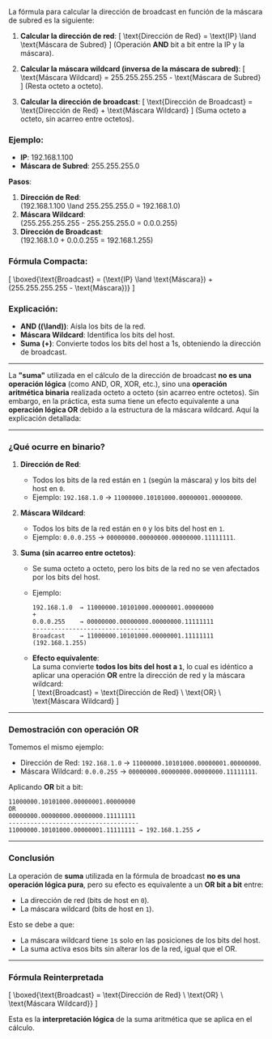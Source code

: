 La fórmula para calcular la dirección de broadcast en función de la máscara de subred es la siguiente:

1. **Calcular la dirección de red**:
   \[
   \text{Dirección de Red} = \text{IP} \land \text{Máscara de Subred}
   \]
   (Operación **AND** bit a bit entre la IP y la máscara).

2. **Calcular la máscara wildcard (inversa de la máscara de subred)**:
   \[
   \text{Máscara Wildcard} = 255.255.255.255 - \text{Máscara de Subred}
   \]
   (Resta octeto a octeto).

3. **Calcular la dirección de broadcast**:
   \[
   \text{Dirección de Broadcast} = \text{Dirección de Red} + \text{Máscara Wildcard}
   \]
   (Suma octeto a octeto, sin acarreo entre octetos).

### Ejemplo:
- **IP**: 192.168.1.100  
- **Máscara de Subred**: 255.255.255.0  

**Pasos**:
1. **Dirección de Red**:  
   \(192.168.1.100 \land 255.255.255.0 = 192.168.1.0\)  
2. **Máscara Wildcard**:  
   \(255.255.255.255 - 255.255.255.0 = 0.0.0.255\)  
3. **Dirección de Broadcast**:  
   \(192.168.1.0 + 0.0.0.255 = 192.168.1.255\)  

### Fórmula Compacta:
\[
\boxed{\text{Broadcast} = (\text{IP} \land \text{Máscara}) + (255.255.255.255 - \text{Máscara})}
\]

### Explicación:
- **AND (\(\land\))**: Aísla los bits de la red.  
- **Máscara Wildcard**: Identifica los bits del host.  
- **Suma (+)**: Convierte todos los bits del host a 1s, obteniendo la dirección de broadcast.


---


La **"suma"** utilizada en el cálculo de la dirección de broadcast **no es una operación lógica** (como AND, OR, XOR, etc.), sino una **operación aritmética binaria** realizada octeto a octeto (sin acarreo entre octetos). Sin embargo, en la práctica, esta suma tiene un efecto equivalente a una **operación lógica OR** debido a la estructura de la máscara wildcard. Aquí la explicación detallada:

---

### **¿Qué ocurre en binario?**
1. **Dirección de Red**:  
   - Todos los bits de la red están en `1` (según la máscara) y los bits del host en `0`.  
   - Ejemplo: `192.168.1.0` → `11000000.10101000.00000001.00000000`.

2. **Máscara Wildcard**:  
   - Todos los bits de la red están en `0` y los bits del host en `1`.  
   - Ejemplo: `0.0.0.255` → `00000000.00000000.00000000.11111111`.

3. **Suma (sin acarreo entre octetos)**:  
   - Se suma octeto a octeto, pero los bits de la red no se ven afectados por los bits del host.  
   - Ejemplo:  
     ```
     192.168.1.0  → 11000000.10101000.00000001.00000000  
     +  
     0.0.0.255    → 00000000.00000000.00000000.11111111  
     --------------------------------
     Broadcast    → 11000000.10101000.00000001.11111111 (192.168.1.255)
     ```

   - **Efecto equivalente**:  
     La suma convierte **todos los bits del host a `1`**, lo cual es idéntico a aplicar una operación **OR** entre la dirección de red y la máscara wildcard:  
     \[
     \text{Broadcast} = \text{Dirección de Red} \ \text{OR} \ \text{Máscara Wildcard}
     \]

---

### **Demostración con operación OR**
Tomemos el mismo ejemplo:
- Dirección de Red: `192.168.1.0` → `11000000.10101000.00000001.00000000`.
- Máscara Wildcard: `0.0.0.255` → `00000000.00000000.00000000.11111111`.

Aplicando **OR** bit a bit:
```
11000000.10101000.00000001.00000000  
OR  
00000000.00000000.00000000.11111111  
------------------------------------
11000000.10101000.00000001.11111111 → 192.168.1.255 ✔️
```

---

### **Conclusión**
La operación de **suma** utilizada en la fórmula de broadcast **no es una operación lógica pura**, pero su efecto es equivalente a un **OR bit a bit** entre:
- La dirección de red (bits de host en `0`).
- La máscara wildcard (bits de host en `1`).

Esto se debe a que:
- La máscara wildcard tiene `1`s solo en las posiciones de los bits del host.
- La suma activa esos bits sin alterar los de la red, igual que el OR.

---

### **Fórmula Reinterpretada**
\[
\boxed{\text{Broadcast} = \text{Dirección de Red} \ \text{OR} \ \text{Máscara Wildcard}}
\]

Esta es la **interpretación lógica** de la suma aritmética que se aplica en el cálculo.